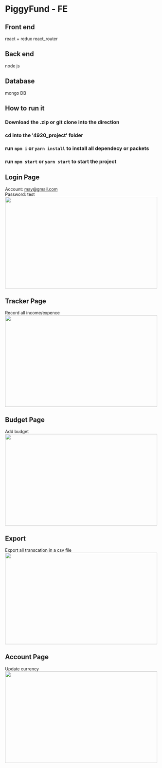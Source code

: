 # PiggyFund - FE
## Front end
react + redux
react_router

## Back end 
node js

## Database
mongo DB

## How to run it
### Download the .zip or git clone into the direction 

### cd into the '4920_project' folder

### run `npm i` or `yarn install` to install all dependecy or packets 

### run `npm start` or `yarn start` to start the project 

## Login Page
Account: may@gmail.com  
Password: test  
<img src="https://github.com/MeisiLi/PiggyFund_BE/blob/main/web_image/login.png" width=500 height=300>

## Tracker Page
Record all income/expence  
<img src="https://github.com/MeisiLi/PiggyFund_BE/blob/main/web_image/tracker.png" width=500 height=300>

## Budget Page
Add budget  
<img src="https://github.com/MeisiLi/PiggyFund_BE/blob/main/web_image/budget.png" width=500 height=300>

## Export 
Export all transcation in a csv file  
<img src="https://github.com/MeisiLi/PiggyFund_BE/blob/main/web_image/export.png" width=500 height=300>

## Account Page
Update currency  
<img src="https://github.com/MeisiLi/PiggyFund_BE/blob/main/web_image/account.png" width=500 height=300>

